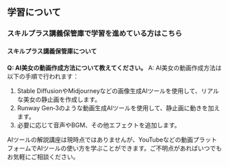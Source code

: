 ## 学習について
### スキルプラス講義保管庫で学習を進めている方はこちら
#### スキルプラス講義保管庫について

**Q: AI美女の動画作成方法について教えてください。**
A: AI美女の動画作成方法は以下の手順で行われます：
1. Stable DiffusionやMidjourneyなどの画像生成AIツールを使用して、リアルな美女の静止画を作成します。
2. Runway Gen‑3のような動画生成AIツールを使用して、静止画に動きを加えます。
3. 必要に応じて音声やBGM、その他エフェクトを追加します。

AIツールの解説講座は現時点ではありませんが、YouTubeなどの動画プラットフォームでAIツールの使い方を学ぶことができます。ご不明点があればいつでもお気軽にご相談ください。
